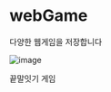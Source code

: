 # webGame
다양한 웹게임을 저장합니다

![image](https://user-images.githubusercontent.com/68059880/199744584-8dafbec1-ed84-4e79-a1ff-dc0242ffd0fc.png)

끝말잇기 게임
